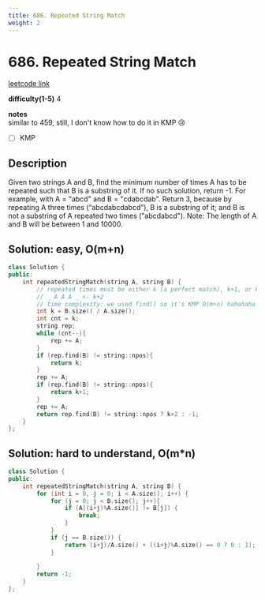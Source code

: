 ```yaml
---
title: 686. Repeated String Match
weight: 2
---
```

# 686. Repeated String Match
[leetcode link](https://leetcode.com/problems/repeated-string-match/)

**difficulty(1-5)** 
4

**notes**   
similar to 459, still, I don't know how to do it in KMP 😢
- [ ] KMP

## Description
Given two strings A and B, find the minimum number of times A has to be repeated such that B is a substring of it. If no such solution, return -1.
For example, with A = "abcd" and B = "cdabcdab".
Return 3, because by repeating A three times (“abcdabcdabcd”), B is a substring of it; and B is not a substring of A repeated two times ("abcdabcd").
Note:
The length of A and B will be between 1 and 10000.

## Solution: easy, O(m+n)
```c++
class Solution {
public:
    int repeatedStringMatch(string A, string B) {
        // repeated times must be either k (a perfect match), k+1, or k+2 at most
        // _ A A A _ <- k+2
        // time complexity: we used find() so it's KMP O(m+n) hahahaha
        int k = B.size() / A.size();
        int cnt = k;
        string rep;
        while (cnt--){
            rep += A;
        }
        if (rep.find(B) != string::npos){
            return k;
        }
        rep += A;
        if (rep.find(B) != string::npos){
            return k+1;
        }
        rep += A;
        return rep.find(B) != string::npos ? k+2 : -1;
    }
};
```

## Solution: hard to understand, O(m*n)
```c++
class Solution {
public:
    int repeatedStringMatch(string A, string B) {
        for (int i = 0, j = 0; i < A.size(); i++) {
            for (j = 0; j < B.size(); j++){
                if (A[(i+j)%A.size()] != B[j]) {
                    break;
                }
            }
            if (j == B.size()) {
                return (i+j)/A.size() + ((i+j)%A.size() == 0 ? 0 : 1);
            }
            
        }
        return -1;
    }
};
```